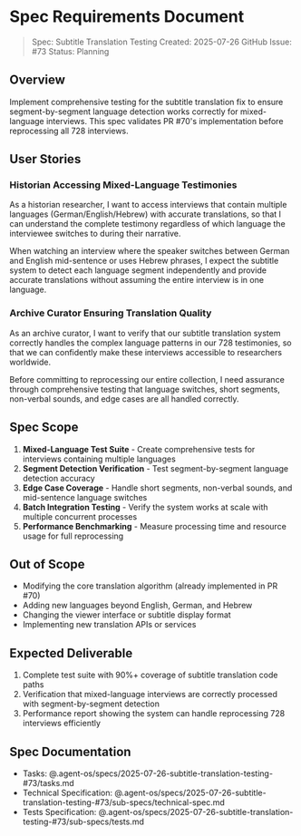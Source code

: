 # Spec Requirements Document

> Spec: Subtitle Translation Testing
> Created: 2025-07-26
> GitHub Issue: #73
> Status: Planning

## Overview

Implement comprehensive testing for the subtitle translation fix to ensure segment-by-segment language detection works correctly for mixed-language interviews. This spec validates PR #70's implementation before reprocessing all 728 interviews.

## User Stories

### Historian Accessing Mixed-Language Testimonies

As a historian researcher, I want to access interviews that contain multiple languages (German/English/Hebrew) with accurate translations, so that I can understand the complete testimony regardless of which language the interviewee switches to during their narrative.

When watching an interview where the speaker switches between German and English mid-sentence or uses Hebrew phrases, I expect the subtitle system to detect each language segment independently and provide accurate translations without assuming the entire interview is in one language.

### Archive Curator Ensuring Translation Quality

As an archive curator, I want to verify that our subtitle translation system correctly handles the complex language patterns in our 728 testimonies, so that we can confidently make these interviews accessible to researchers worldwide.

Before committing to reprocessing our entire collection, I need assurance through comprehensive testing that language switches, short segments, non-verbal sounds, and edge cases are all handled correctly.

## Spec Scope

1. **Mixed-Language Test Suite** - Create comprehensive tests for interviews containing multiple languages
2. **Segment Detection Verification** - Test segment-by-segment language detection accuracy
3. **Edge Case Coverage** - Handle short segments, non-verbal sounds, and mid-sentence language switches
4. **Batch Integration Testing** - Verify the system works at scale with multiple concurrent processes
5. **Performance Benchmarking** - Measure processing time and resource usage for full reprocessing

## Out of Scope

- Modifying the core translation algorithm (already implemented in PR #70)
- Adding new languages beyond English, German, and Hebrew
- Changing the viewer interface or subtitle display format
- Implementing new translation APIs or services

## Expected Deliverable

1. Complete test suite with 90%+ coverage of subtitle translation code paths
2. Verification that mixed-language interviews are correctly processed with segment-by-segment detection
3. Performance report showing the system can handle reprocessing 728 interviews efficiently

## Spec Documentation

- Tasks: @.agent-os/specs/2025-07-26-subtitle-translation-testing-#73/tasks.md
- Technical Specification: @.agent-os/specs/2025-07-26-subtitle-translation-testing-#73/sub-specs/technical-spec.md
- Tests Specification: @.agent-os/specs/2025-07-26-subtitle-translation-testing-#73/sub-specs/tests.md